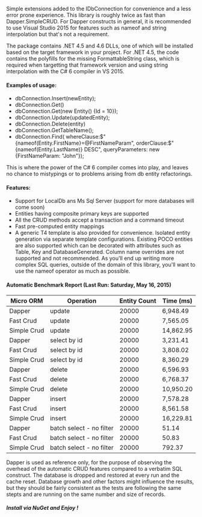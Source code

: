 Simple extensions added to the IDbConnection for convenience and a less error prone experience. This library is roughly twice as fast than Dapper.SimpleCRUD.
For Dapper constructs in general, it is recommended to use Visual Studio 2015 for features such as nameof and string interpolation but that's not a requirement.

The package contains .NET 4.5 and 4.6 DLLs, one of which will be installed based on the target framework in your project. 
For .NET 4.5, the code contains the polyfills for the missing FormattableString class, which is required when targetting that framework version and using string interpolation with the C# 6 compiler in VS 2015.

#### Examples of usage:
- dbConnection.Insert(newEntity);
- dbConnection.Get()
- dbConnection.Get(new Entity() {Id = 10});
- dbConnection.Update(updatedEntity);
- dbConnection.Delete(entity)
- dbConnection.GetTableName<Entity>();
- dbConnection.Find<Entity>(
        whereClause:$"{nameof(Entity.FirstName}=@FirstNameParam", 
        orderClause:$"{nameof(Entity.LastName)} DESC", 
        queryParameters: new {FirstNameParam: "John"});

This is where the power of the C# 6 compiler comes into play, and leaves no chance to mistypings or to problems arising from db entity refactorings.

#### Features:
- Support for LocalDb ans Ms Sql Server (support for more databases will come soon)
- Entities having composite primary keys are supported
- All the CRUD methods accept a transaction and a command timeout
- Fast pre-computed entity mappings
- A generic T4 template is also provided for convenience. Isolated entity generation via separate template configurations. Existing POCO entities are also supported which can be decorated with attributes such as Table, Key and DatabaseGenerated. Column name overrides are not supported and not recommended. As you'll end up writing more complex SQL queries, outside of the domain of this library, you'll want to use the nameof operator as much as possible.

#### Automatic Benchmark Report (Last Run: Saturday, May 16, 2015)
| Micro ORM |  Operation | Entity Count |Time (ms) |
------------|------------|--------------|-----------
Dapper | update | 20000 | 6,948.49 
Fast Crud | update | 20000 | 7,565.05 
Simple Crud | update | 20000 | 14,862.95 
Dapper | select by id | 20000 | 3,231.41 
Fast Crud | select by id | 20000 | 3,808.02 
Simple Crud | select by id | 20000 | 8,360.29 
Dapper | delete | 20000 | 6,596.93 
Fast Crud | delete | 20000 | 6,768.37  
Simple Crud | delete | 20000 | 10,950.20 
Dapper | insert | 20000 | 7,578.28 
Fast Crud | insert | 20000 | 8,561.58 
Simple Crud | insert | 20000 | 16,229.81 
Dapper | batch select - no filter | 20000 | 51.14 
Fast Crud | batch select - no filter | 20000 | 50.83 
Simple Crud | batch select - no filter | 20000 | 792.37 

Dapper is used as reference only, for the purpose of observing the overhead of the automatic CRUD features compared to a verbatim SQL construct. The database is dropped and restored at every run and the cache reset. 
Database growth and other factors might influence the results, but they should be fairly consistent as the tests are following the same stepts and are running on the same number and size of records.

##### Install via NuGet and Enjoy !

